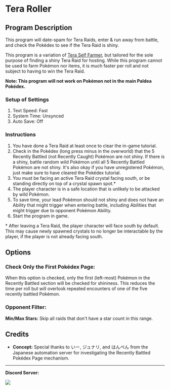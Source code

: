 # Tera Roller

## Program Description

This program will date-spam for Tera Raids, enter & run away from battle, and check the Pokédex to see if the Tera Raid is shiny.

This program is a variation of [Tera Self Farmer](PokemonSV/TeraSelfFarmer.md), but tailored for the sole purpose of finding a shiny Tera Raid for hosting. While this program cannot be used to farm Pokémon nor items, it is much faster per roll and not subject to having to win the Tera Raid.

**Note: This program will not work on Pokémon not in the main Paldea Pokédex.**

### Setup of Settings

1. Text Speed: Fast
2. System Time: Unsynced
3. Auto Save: Off

### Instructions

1. You have done a Tera Raid at least once to clear the in-game tutorial.
2. Check in the Pokédex (long press minus in the overworld) that the 5 Recently Battled (not Recently Caught) Pokémon are not shiny. If there is a shiny, battle random wild Pokémon until all 5 Recently Battled Pokémon are not shiny. It's also okay if you have unregistered Pokémon, just make sure to have cleared the Pokédex tutorial.
3. You must be facing an active Tera Raid crystal facing south, or be standing directly on top of a crystal spawn spot.*
4. The player character is in a safe location that is unlikely to be attacked by wild Pokémon.
5. To save time, your lead Pokémon should not shiny and does not have an Ability that might trigger when entering battle, including Abilities that might trigger due to opponent Pokémon Ability.
6. Start the program in game.

\* After leaving a Tera Raid, the player character will face south by default. This may cause newly spawned crystals to no longer be interactable by the player, if the player is not already facing south.



## Options

### Check Only the First Pokédex Page:

When this option is checked, only the first (left-most) Pokémon in the Recently Battled section will be checked for shininess. This reduces the time per roll but will overlook repeated encounters of one of the five recently battled Pokémon.

### Opponent Filter:

**Min/Max Stars:** Skip all raids that don't have a star count in this range.


## Credits

- **Concept:** Special thanks to いー, ジュナリ, and はんぺん from the Japanese automation server for investigating the Recently Battled Pokédex Page mechanism.

<hr>

**Discord Server:** 

[<img src="https://canary.discordapp.com/api/guilds/695809740428673034/widget.png?style=banner2">](https://discord.gg/cQ4gWxN)


